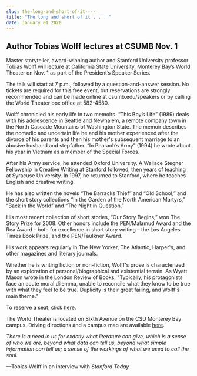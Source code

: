 ```yaml
---
slug: the-long-and-short-of-it----
title: "The long and short of it . . . "
date: January 01 2020
---
```


 
<h2>Author Tobias Wolff lectures at CSUMB Nov. 1</h2>
<p>
  Master storyteller, award-winning author and Stanford University professor
  Tobias Wolff will lecture at California State University, Monterey Bay’s World
  Theater on Nov. 1 as part of the President’s Speaker Series.
</p>
<p>
  The talk will start at 7 p.m., followed by a question-and-answer session. No
  tickets are required for this free event, but reservations are strongly
  recommended and can be made online at csumb.edu/speakers or by calling the
  World Theater box office at 582-4580.
</p>
<p>
  Wolff chronicled his early life in two memoirs. “This Boy’s Life” (1989) deals
  with his adolescence in Seattle and Newhalem, a remote company town in the
  North Cascade Mountains of Washington State. The memoir describes the nomadic
  and uncertain life he and his mother experienced after the divorce of his
  parents and then his mother's subsequent marriage to an abusive husband and
  stepfather. “In Pharaoh’s Army” (1994) he wrote about his year in Vietnam as a
  member of the Special Forces.
</p>
<p>
  After his Army service, he attended Oxford University. A Wallace Stegner
  Fellowship in Creative Writing at Stanford followed, then years of teaching at
  Syracuse University. In 1997, he returned to Stanford, where he teaches
  English and creative writing.
</p>
<p>
  He has also written the novels “The Barracks Thief” and “Old School,” and the
  short story collections “In the Garden of the North American Martyrs,” “Back
  in the World” and “The Night in Question.”
</p>
<p>
  His most recent collection of short stories, “Our Story Begins,” won The Story
  Prize for 2008. Other honors include the PEN/Malamud Award and the Rea Award –
  both for excellence in short story writing – the Los Angeles Times Book Prize,
  and the PEN/Faulkner Award.
</p>
<p>
  His work appears regularly in The New Yorker, The Atlantic, Harper's, and
  other magazines and literary journals.
</p>
<p>
  Whether he is writing fiction or non-fiction, Wolff's prose is characterized
  by an exploration of personal/biographical and existential terrain. As Wyatt
  Mason wrote in the London Review of Books, "Typically, his protagonists face
  an acute moral dilemma, unable to reconcile what they know to be true with
  what they feel to be true. Duplicity is their great failing, and Wolff's main
  theme."
</p>
<p>
  To reserve a seat, click
  <a href="https://rsvp.csumb.edu/index.php?eid=69">here</a>.
</p>
<p>
  The World Theater is located on Sixth Avenue on the CSU Monterey Bay campus.
  Driving directions and a campus map are available
  <a href="https://csumb.edu/map">here</a>.
</p>
<p>
  <em
    >There is a need in us for exactly what literature can give, which is a
    sense of who we are, beyond what data can tell us, beyond what simple
    information can tell us; a sense of the workings of what we used to call the
    soul.</em
  >
</p>
<p>—Tobias Wolff in an interview with <em>Stanford Today</em></p>
<p></p>
<p></p>
<p></p>
 
